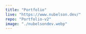 ```yaml
---
title: "Portfolio"
live: "https://www.nubelson.dev/"
repo: "Portfolio-v2"
image: "./nubelsondev.webp"
---
```


